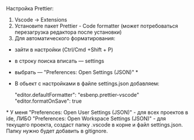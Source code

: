 Настройка Prettier:

1. Vscode -> Extensions
2. Установите пакет Prettier - Code formatter (может потребоваться перезагрузка редактора после установки)
3. Для автоматического форматирования:

- зайти в настройки (Ctrl/Cmd +Shift + P)
- в строку поиска вписать — settings
- выбрать — "Preferences: Open Settings (JSON)" \*
- В обьект с настройками в файле settings.json добавляем:

  "editor.defaultFormatter": "esbenp.prettier-vscode"
  "editor.formatOnSave": true

\* У меня "Preferences: Open User Settings (JSON)" - для всех проектов в ide, ЛИБО "Preferences: Open Workspace Settings (JSON)" - для текущего проекта, создаст папку .vscode в корне и файл settings.json. Папку нужно будет добавить в gitignore.
